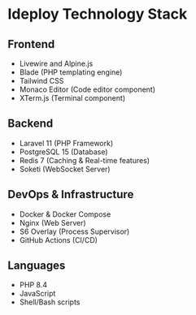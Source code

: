 # Ideploy Technology Stack

## Frontend

- Livewire and Alpine.js
- Blade (PHP templating engine)
- Tailwind CSS
- Monaco Editor (Code editor component)
- XTerm.js (Terminal component)

## Backend

- Laravel 11 (PHP Framework)
- PostgreSQL 15 (Database)
- Redis 7 (Caching & Real-time features)
- Soketi (WebSocket Server)

## DevOps & Infrastructure

- Docker & Docker Compose
- Nginx (Web Server)
- S6 Overlay (Process Supervisor)
- GitHub Actions (CI/CD)

## Languages

- PHP 8.4
- JavaScript
- Shell/Bash scripts
